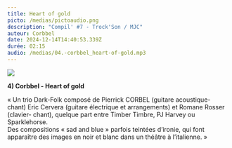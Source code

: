 ```yaml
---
title: Heart of gold
picto: /medias/pictoaudio.png
description: "Compil' #7 - Trock'Son / MJC"
auteur: Corbbel
date: 2024-12-14T14:40:53.339Z
durée: 02:15
audio: /medias/04.-corbbel_heart-of-gold.mp3
---
```

![](/medias/corbell_compil_250.png)

**4) Corbbel - Heart of gold** 

« Un trio Dark-Folk composé de Pierrick CORBEL (guitare acoustique-chant) Eric Cervera (guitare électrique et arrangements) et Romane Rosser (clavier- chant), quelque part entre Timber Timbre, PJ Harvey ou Sparklehorse. \
Des compositions « sad and blue » parfois teintées d’ironie, qui font apparaître des images en noir et blanc dans un théâtre à l’italienne. »
